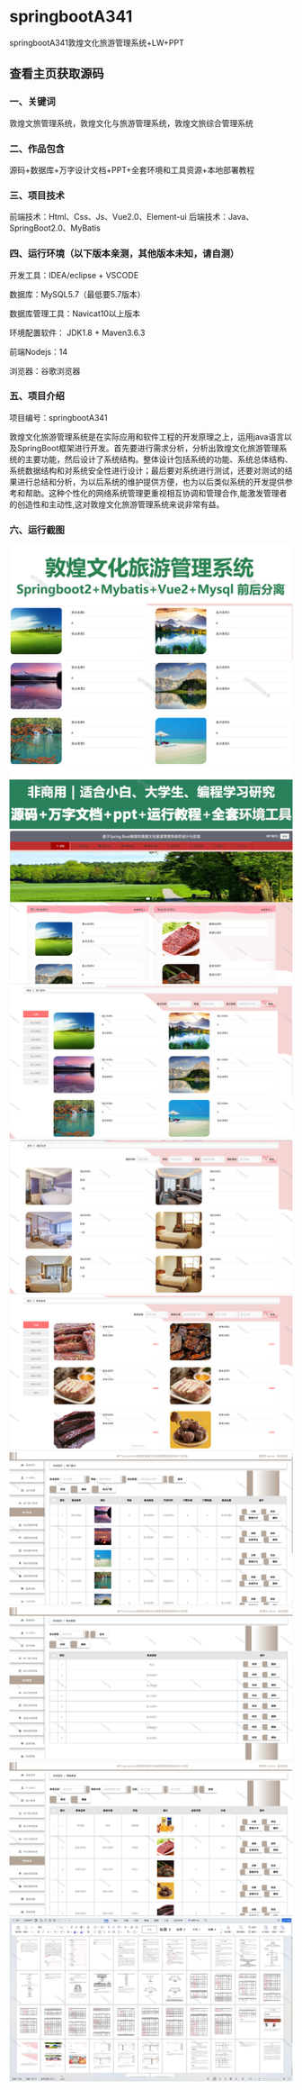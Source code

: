# springbootA341
springbootA341敦煌文化旅游管理系统+LW+PPT
 
## 查看主页获取源码 



### 一、关键词

敦煌文旅管理系统，敦煌文化与旅游管理系统，敦煌文旅综合管理系统


### 二、作品包含

源码+数据库+万字设计文档+PPT+全套环境和工具资源+本地部署教程


### 三、项目技术

前端技术：Html、Css、Js、Vue2.0、Element-ui 
后端技术：Java、SpringBoot2.0、MyBatis

  
### 四、运行环境（以下版本亲测，其他版本未知，请自测）

开发工具：IDEA/eclipse  + VSCODE

数据库：MySQL5.7（最低要5.7版本）

数据库管理工具：Navicat10以上版本

环境配置软件： JDK1.8 + Maven3.6.3

前端Nodejs：14

浏览器：谷歌浏览器


### 五、项目介绍

项目编号：springbootA341

敦煌文化旅游管理系统是在实际应用和软件工程的开发原理之上，运用java语言以及SpringBoot框架进行开发。首先要进行需求分析，分析出敦煌文化旅游管理系统的主要功能，然后设计了系统结构。整体设计包括系统的功能、系统总体结构、系统数据结构和对系统安全性进行设计；最后要对系统进行测试，还要对测试的结果进行总结和分析，为以后系统的维护提供方便，也为以后类似系统的开发提供参考和帮助。这种个性化的网络系统管理更重视相互协调和管理合作,能激发管理者的创造性和主动性,这对敦煌文化旅游管理系统来说非常有益。

### 六、运行截图

![cover.png](./cover.png)
![1.png](./1.png)
![2.png](./2.png)
![3.png](./3.png)
![4.png](./4.png)
![5.png](./5.png)
![6.png](./6.png)
![7.png](./7.png)
![8.png](./8.png)
